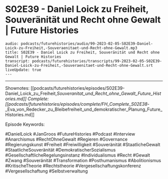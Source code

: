 # S02E39 - Daniel Loick zu Freiheit, Souveränität und Recht ohne Gewalt | Future Histories

```audio-note
audio: podcasts/futurehistories/audio/99-2023-02-05-S02E39-Daniel-Loick-zu-Freiheit,-Souveraenitaet-und-Recht-ohne-Gewalt.mp3
title: S02E39 - Daniel Loick zu Freiheit, Souveränität und Recht ohne Gewalt | Future Histories
transcript: podcasts/futurehistories/transcripts/99-2023-02-05-S02E39-Daniel-Loick-zu-Freiheit,-Souveraenitaet-und-Recht-ohne-Gewalt.srt
liveUpdate: true
---

```
---

Shownotes: [[podcasts/futurehistories/episodes/S02E39-Daniel_Loick_zu_Freiheit,_Souveranitat_und_Recht_ohne_Gewalt_Future_Histories.md]]
Complete: [[podcasts/futurehistories/episodes/complete/FH_Complete_S02E38_-_Eva_von_Redecker_zu_Bleibefreiheit_und_demokratischer_Planung_Future_Histories.md]]


Episode Keywords:

#DanielLoick #JanGroos #FutureHistories #Podcast #Interview #Anarchismus #RechtOhneGewalt #Regieren #Governance #Regierungskunst #Freiheit #Freiwilligkeit #Souveränität #StaatlicheGewalt #StaatlicheSouveränität #DemokratischerSozialismus #GesellschaftlicheRegelungsinstanz #Individualismus #Recht #Gewalt #Zwang #Souveränität #Transformation #Posthumanismus #Abolitionismus #KritischeTheorie #Rechtstheorie #Vergesellschaftungskonferenz #Vergesellschaftung #Selbstverwaltung
